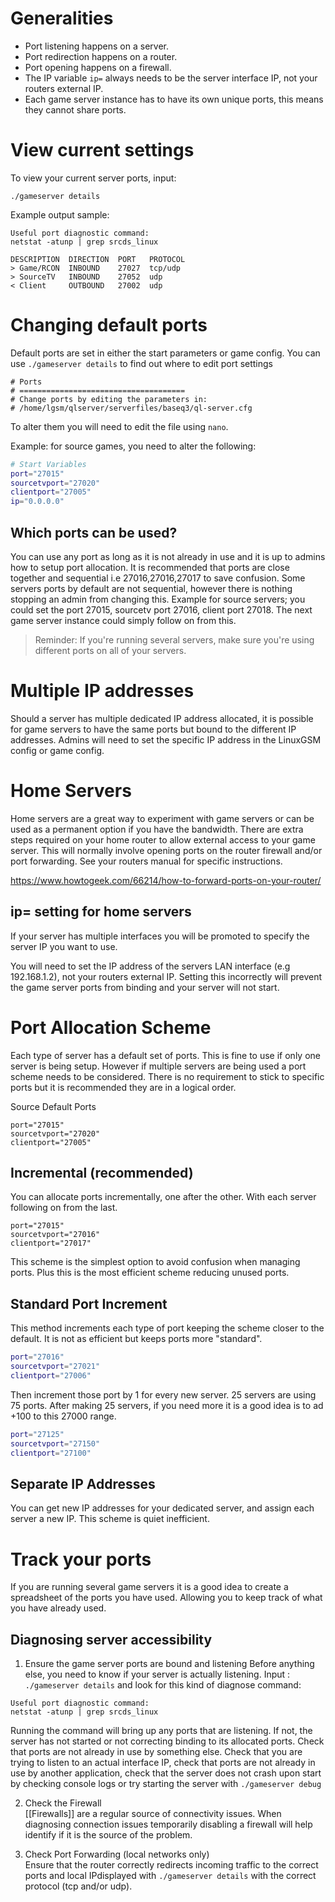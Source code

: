 # Generalities
 
* Port listening happens on a server.
* Port redirection happens on a router.
* Port opening happens on a firewall.
* The IP variable `ip=` always needs to be the server interface IP, not your routers external IP.
* Each game server instance has to have its own unique ports, this means they cannot share ports.

# View current settings

To view your current server ports, input: 

`./gameserver details`

Example output sample:

````
Useful port diagnostic command:
netstat -atunp | grep srcds_linux

DESCRIPTION  DIRECTION  PORT   PROTOCOL
> Game/RCON  INBOUND    27027  tcp/udp
> SourceTV   INBOUND    27052  udp
< Client     OUTBOUND   27002  udp
````

# Changing default ports

Default ports are set in either the start parameters or game config. 
You can use `./gameserver details` to find out where to edit port settings

	# Ports
	# =====================================
	# Change ports by editing the parameters in:
	# /home/lgsm/qlserver/serverfiles/baseq3/ql-server.cfg

To alter them you will need to edit the file using `nano`.

Example: for source games, you need to alter the following: 
````bash
# Start Variables
port="27015"
sourcetvport="27020"
clientport="27005"
ip="0.0.0.0"
````

## Which ports can be used?

You can use any port as long as it is not already in use and it is up to admins how to setup port allocation. It is recommended that ports are close together and sequential i.e 27016,27016,27017 to save confusion. Some servers ports by default are not sequential, however there is nothing stopping an admin from changing this. Example for source servers; you could set the port 27015, sourcetv port 27016, client port 27018. The next game server instance could simply follow on from this.

>Reminder: If you're running several servers, make sure you're using different ports on all of your servers.

# Multiple IP addresses
Should a server has multiple dedicated IP address allocated, it is possible for game servers to have the same ports but bound to the different IP addresses. Admins will need to set the specific IP address in the LinuxGSM config or game config.

# Home Servers
Home servers are a great way to experiment with game servers or can be used as a permanent option if you have the bandwidth. There are extra steps required on your home router to allow external access to your game server. This will normally involve opening ports on the router firewall and/or port forwarding. See your routers manual for specific instructions.

https://www.howtogeek.com/66214/how-to-forward-ports-on-your-router/

## ip= setting for home servers
If your server has multiple interfaces you will be promoted to specify the server IP you want to use.

You will need to set the IP address of the servers LAN interface (e.g 192.168.1.2), not your routers external IP. Setting this incorrectly will prevent the game server ports from binding and your server will not start.

# Port Allocation Scheme
Each type of server has a default set of ports. This is fine to use if only one server is being setup. However if multiple servers are being used a port scheme needs to be considered. There is no requirement to stick to specific ports but it is recommended they are in a logical order. 

Source Default Ports

    port="27015"
    sourcetvport="27020"
    clientport="27005"

## Incremental (recommended)

You can allocate ports incrementally, one after the other. With each server following on from the last.

    port="27015"
    sourcetvport="27016"
    clientport="27017"

This scheme is the simplest option to avoid confusion when managing ports. Plus this is the most efficient scheme reducing unused ports.

## Standard Port Increment

This method increments each type of port keeping the scheme closer to the default. It is not as efficient but keeps ports more "standard". 

````bash
port="27016"
sourcetvport="27021"
clientport="27006"
````

Then increment those port by 1 for every new server. 25 servers are using 75 ports. After making 25 servers, if you need more it is a good idea is to ad +100 to this 27000 range.

````bash
port="27125"
sourcetvport="27150"
clientport="27100"
````

## Separate IP Addresses

You can get new IP addresses for your dedicated server, and assign each server a new IP. This scheme is quiet inefficient.

# Track your ports
If you are running several game servers it is a good idea to create a spreadsheet of the ports you have used. Allowing you to keep track of what you have already used.

## Diagnosing server accessibility

1) Ensure the game server ports are bound and listening
Before anything else, you need to know if your server is actually listening.
Input : `./gameserver details` and look for this kind of diagnose command:
````
Useful port diagnostic command:
netstat -atunp | grep srcds_linux
````
Running the command will bring up any ports that are listening. If not, the server has not started or not correcting binding to its allocated ports. Check that ports are not already in use by something else. Check that you are trying to listen to an actual interface IP, check that ports are not already in use by another application, check that the server does not crash upon start by checking console logs or try starting the server with `./gameserver debug`

2) Check the Firewall  
[[Firewalls]] are a regular source of connectivity issues. When diagnosing connection issues temporarily disabling a firewall will help identify if it is the source of the problem.

3) Check Port Forwarding (local networks only)  
Ensure that the router correctly redirects incoming traffic to the correct ports and local IPdisplayed with `./gameserver details` with the correct protocol (tcp and/or udp).